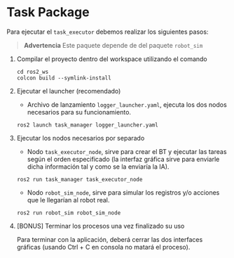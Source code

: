 # Task Package

Para ejecutar el `task_executor` debemos realizar los siguientes pasos:

> **Advertencia** Este paquete depende de del paquete `robot_sim`

1. Compilar el proyecto dentro del workspace utilizando el comando
    ```{bash}
    cd ros2_ws
    colcon build --symlink-install
    ```

2. Ejecutar el launcher (recomendado)
    - Archivo de lanzamiento `logger_launcher.yaml`, ejecuta los dos nodos necesarios para su funcionamiento.
    ```{bash}
    ros2 launch task_manager logger_launcher.yaml
    ```

3. Ejecutar los nodos necesarios por separado

    - Nodo `task_executor_node`, sirve para crear el BT y ejecutar las tareas según el orden especificado (la interfaz gráfica sirve para enviarle dicha información tal y como se la enviaría la IA).

    ```{bash}
    ros2 run task_manager task_executor_node
    ```

    - Nodo `robot_sim_node`, sirve para simular los registros y/o acciones que le llegarían al robot real.

    ```{bash}
    ros2 run robot_sim robot_sim_node
    ```

4. [BONUS] Terminar los procesos una vez finalizado su uso
    
    Para terminar con la aplicación, deberá cerrar las dos interfaces gráficas (usando Ctrl + C en consola no matará el proceso).